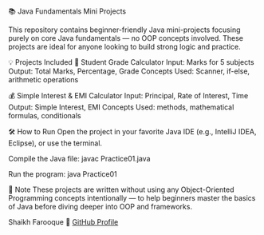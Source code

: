 📚 Java Fundamentals Mini Projects

This repository contains beginner-friendly Java mini-projects focusing purely on core Java fundamentals — no OOP concepts involved. These projects are ideal for anyone looking to build strong logic and practice.

💡 Projects Included
🧮 Student Grade Calculator
Input: Marks for 5 subjects
Output: Total Marks, Percentage, Grade
Concepts Used: Scanner, if-else, arithmetic operations

💰 Simple Interest & EMI Calculator
Input: Principal, Rate of Interest, Time
Output: Simple Interest, EMI
Concepts Used: methods, mathematical formulas, conditionals

🛠️ How to Run
Open the project in your favorite Java IDE (e.g., IntelliJ IDEA, Eclipse), or use the terminal.

Compile the Java file:
javac Practice01.java

Run the program:
java Practice01



📎 Note
These projects are written without using any Object-Oriented Programming concepts intentionally — to help beginners master the basics of Java before diving deeper into OOP and frameworks.


Shaikh Farooque
🔗 [GitHub Profile](https://github.com/Shaikh-Farooque-ops)

